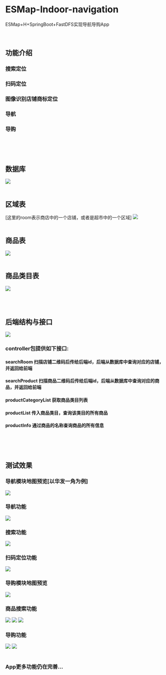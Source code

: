 # ESMap-Indoor-navigation
ESMap+H+SpringBoot+FastDFS实现导航导购App<br>
<br><br>
## 功能介绍
### 搜索定位
### 扫码定位
### 图像识别店铺商标定位
### 导航
### 导购
<br><br><br>
## 数据库
![](https://github.com/ShimmerPig/ESMap-Indoor-navigation/blob/master/image/db.png)
<br><br>
## 区域表 <br>
[这里的room表示商店中的一个店铺，或者是超市中的一个区域]
![](https://github.com/ShimmerPig/ESMap-Indoor-navigation/blob/master/image/db3.png)
<br><br>
## 商品表
![](https://github.com/ShimmerPig/ESMap-Indoor-navigation/blob/master/image/db2.png)
<br><br>
## 商品类目表
![](https://github.com/ShimmerPig/ESMap-Indoor-navigation/blob/master/image/db1.png)
<br><br><br><br>
## 后端结构与接口
![](https://github.com/ShimmerPig/ESMap-Indoor-navigation/blob/master/image/11.png)
### controller包提供如下接口:
#### searchRoom 扫描店铺二维码后传给后端id，后端从数据库中查询对应的店铺，并返回给前端
#### searchProduct 扫描商品二维码后传给后端id，后端从数据库中查询对应的商品，并返回给前端
#### productCategoryList 获取商品类目列表
#### productList 传入商品类目，查询该类目的所有商品
#### productInfo 通过商品的名称查询商品的所有信息 
<br><br><br>
## 测试效果
### 导航模块地图预览[以华发一角为例]
![](https://github.com/ShimmerPig/ESMap-Indoor-navigation/blob/master/image/1.jpg)
### 导航功能
![](https://github.com/ShimmerPig/ESMap-Indoor-navigation/blob/master/image/2.jpg)
### 搜索功能
![](https://github.com/ShimmerPig/ESMap-Indoor-navigation/blob/master/image/3.jpg)
### 扫码定位功能
![](https://github.com/ShimmerPig/ESMap-Indoor-navigation/blob/master/image/4.jpg)
<br>
### 导购模块地图预览
![](https://github.com/ShimmerPig/ESMap-Indoor-navigation/blob/master/image/5.jpg)
### 商品搜索功能
![](https://github.com/ShimmerPig/ESMap-Indoor-navigation/blob/master/image/6.jpg)
![](https://github.com/ShimmerPig/ESMap-Indoor-navigation/blob/master/image/7.jpg)
![](https://github.com/ShimmerPig/ESMap-Indoor-navigation/blob/master/image/8.jpg)
### 导购功能
![](https://github.com/ShimmerPig/ESMap-Indoor-navigation/blob/master/image/9.jpg)
![](https://github.com/ShimmerPig/ESMap-Indoor-navigation/blob/master/image/10.jpg)
<br><br>
### App更多功能仍在完善...


<br><br><br>
